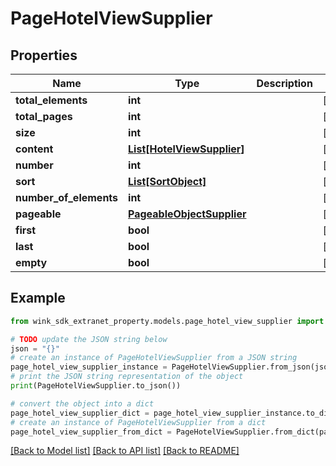 # PageHotelViewSupplier


## Properties

Name | Type | Description | Notes
------------ | ------------- | ------------- | -------------
**total_elements** | **int** |  | [optional] 
**total_pages** | **int** |  | [optional] 
**size** | **int** |  | [optional] 
**content** | [**List[HotelViewSupplier]**](HotelViewSupplier.md) |  | [optional] 
**number** | **int** |  | [optional] 
**sort** | [**List[SortObject]**](SortObject.md) |  | [optional] 
**number_of_elements** | **int** |  | [optional] 
**pageable** | [**PageableObjectSupplier**](PageableObjectSupplier.md) |  | [optional] 
**first** | **bool** |  | [optional] 
**last** | **bool** |  | [optional] 
**empty** | **bool** |  | [optional] 

## Example

```python
from wink_sdk_extranet_property.models.page_hotel_view_supplier import PageHotelViewSupplier

# TODO update the JSON string below
json = "{}"
# create an instance of PageHotelViewSupplier from a JSON string
page_hotel_view_supplier_instance = PageHotelViewSupplier.from_json(json)
# print the JSON string representation of the object
print(PageHotelViewSupplier.to_json())

# convert the object into a dict
page_hotel_view_supplier_dict = page_hotel_view_supplier_instance.to_dict()
# create an instance of PageHotelViewSupplier from a dict
page_hotel_view_supplier_from_dict = PageHotelViewSupplier.from_dict(page_hotel_view_supplier_dict)
```
[[Back to Model list]](../README.md#documentation-for-models) [[Back to API list]](../README.md#documentation-for-api-endpoints) [[Back to README]](../README.md)


